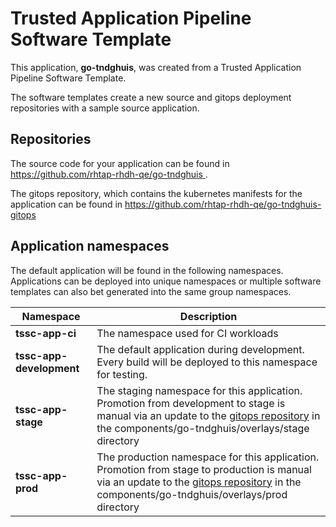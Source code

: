 # Trusted Application Pipeline Software Template

This application, **go-tndghuis**, was created from a Trusted Application Pipeline Software Template.

The software templates create a new source and gitops deployment repositories with a sample source application. 

## Repositories

The source code for your application can be found in [https://github.com/rhtap-rhdh-qe/go-tndghuis ](https://github.com/rhtap-rhdh-qe/go-tndghuis ).
 
The gitops repository, which contains the kubernetes manifests for the application can be found in 
[https://github.com/rhtap-rhdh-qe/go-tndghuis-gitops ](https://github.com/rhtap-rhdh-qe/go-tndghuis-gitops ) 

## Application namespaces 

The default application will be found in the following namespaces. Applications can be deployed into unique namespaces or multiple software templates can also bet generated into the same group namespaces.  

|  Namespace   |  Description   |  
| -------- | -------- |
| **tssc-app-ci** | The namespace used for CI workloads |
| **tssc-app-development** | The default application during development. Every build will be deployed to this namespace for testing. |
| **tssc-app-stage** | The staging namespace for this application. Promotion from development to stage is manual via an update to the [gitops repository](https://github.com/rhtap-rhdh-qe/go-tndghuis-gitops ) in the components/go-tndghuis/overlays/stage directory |
| **tssc-app-prod** | The production namespace for this application. Promotion from stage to production is manual via an update to the [gitops repository](https://github.com/rhtap-rhdh-qe/go-tndghuis-gitops ) in the components/go-tndghuis/overlays/prod directory |